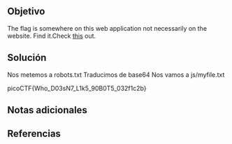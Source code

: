 ## Objetivo
The flag is somewhere on this web application not necessarily on the website. Find it.Check [this](http://saturn.picoctf.net:59901/) out.
## Solución
Nos metemos a robots.txt
Traducimos de base64
Nos vamos a js/myfile.txt

picoCTF{Who_D03sN7_L1k5_90B0T5_032f1c2b}
## Notas adicionales

## Referencias
